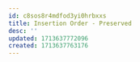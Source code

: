 ```yaml
---
id: c8sos8r4mdfod3yi0hrbxxs
title: Insertion Order - Preserved
desc: ''
updated: 1713637772096
created: 1713637763176
---
```

